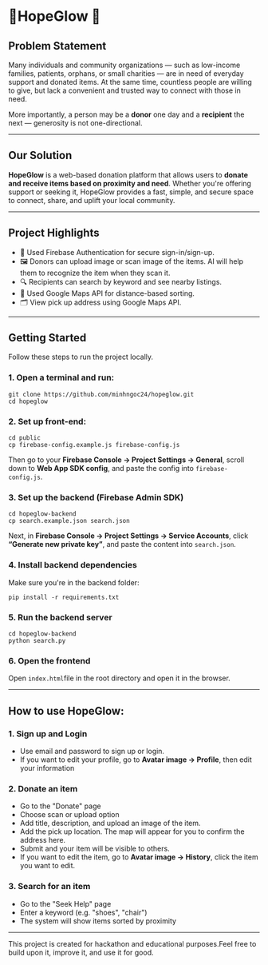 # 🌟HopeGlow 🌟 

## Problem Statement

Many individuals and community organizations — such as low-income families, patients, orphans, or small charities — are in need of everyday support and donated items. At the same time, countless people are willing to give, but lack a convenient and trusted way to connect with those in need.

More importantly, a person may be a **donor** one day and a **recipient** the next — generosity is not one-directional.

---

## Our Solution

**HopeGlow** is a web-based donation platform that allows users to **donate and receive items based on proximity and need**. Whether you're offering support or seeking it, HopeGlow provides a fast, simple, and secure space to connect, share, and uplift your local community.

---
## Project Highlights
- 🔐 Used Firebase Authentication for secure sign-in/sign-up.
- 🖼️ Donors can upload image or scan image of the items. AI will help them to recognize the item when they scan it.
- 🔍 Recipients can search by keyword and see nearby listings.
- 📍 Used Google Maps API for distance-based sorting.
- 🗂️ View pick up address using Google Maps API.

---

## Getting Started
Follow these steps to run the project locally.
### 1. Open a terminal and run: 
```
git clone https://github.com/minhngoc24/hopeglow.git
cd hopeglow
```
### 2. Set up front-end:
```
cd public
cp firebase-config.example.js firebase-config.js
```
Then go to your **Firebase Console → Project Settings → General**, scroll down to **Web App SDK config**, and paste the config into `firebase-config.js`.

### 3. Set up the backend (Firebase Admin SDK)
```
cd hopeglow-backend
cp search.example.json search.json
```
Next, in **Firebase Console → Project Settings → Service Accounts**, click **“Generate new private key”**, and paste the content into `search.json`.

### 4. Install backend dependencies
Make sure you're in the backend folder:
```
pip install -r requirements.txt
```
### 5. Run the backend server
```
cd hopeglow-backend
python search.py
```
### 6. Open the frontend
Open `index.html`file in the root directory and open it in the browser. 

---

## How to use HopeGlow:
### 1. Sign up and Login
- Use email and password to sign up or login.
- If you want to edit your profile, go to **Avatar image → Profile**, then edit your information

### 2. Donate an item
- Go to the "Donate" page
- Choose scan or upload option
- Add title, description, and upload an image of the item.
- Add the pick up location. The map will appear for you to confirm the address here.
- Submit and your item will be visible to others.
- If you want to edit the item, go to **Avatar image → History**, click the item you want to edit.
  
### 3. Search for an item
- Go to the "Seek Help" page
- Enter a keyword (e.g. "shoes", "chair")
- The system will show items sorted by proximity

---
This project is created for hackathon and educational purposes.Feel free to build upon it, improve it, and use it for good.
